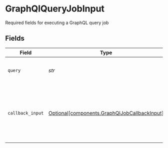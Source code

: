 # GraphQlQueryJobInput

Required fields for executing a GraphQL query job


## Fields

| Field                                                                                              | Type                                                                                               | Required                                                                                           | Description                                                                                        |
| -------------------------------------------------------------------------------------------------- | -------------------------------------------------------------------------------------------------- | -------------------------------------------------------------------------------------------------- | -------------------------------------------------------------------------------------------------- |
| `query`                                                                                            | *str*                                                                                              | :heavy_check_mark:                                                                                 | The GraphQL query to execute                                                                       |
| `callback_input`                                                                                   | [Optional[components.GraphQlJobCallbackInput]](../../models/components/graphqljobcallbackinput.md) | :heavy_minus_sign:                                                                                 | Input class for providing a callback's url and any headers needed for the callback.                |